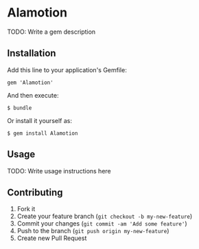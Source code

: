 # Alamotion

TODO: Write a gem description

## Installation

Add this line to your application's Gemfile:

    gem 'Alamotion'

And then execute:

    $ bundle

Or install it yourself as:

    $ gem install Alamotion

## Usage

TODO: Write usage instructions here

## Contributing

1. Fork it
2. Create your feature branch (`git checkout -b my-new-feature`)
3. Commit your changes (`git commit -am 'Add some feature'`)
4. Push to the branch (`git push origin my-new-feature`)
5. Create new Pull Request
